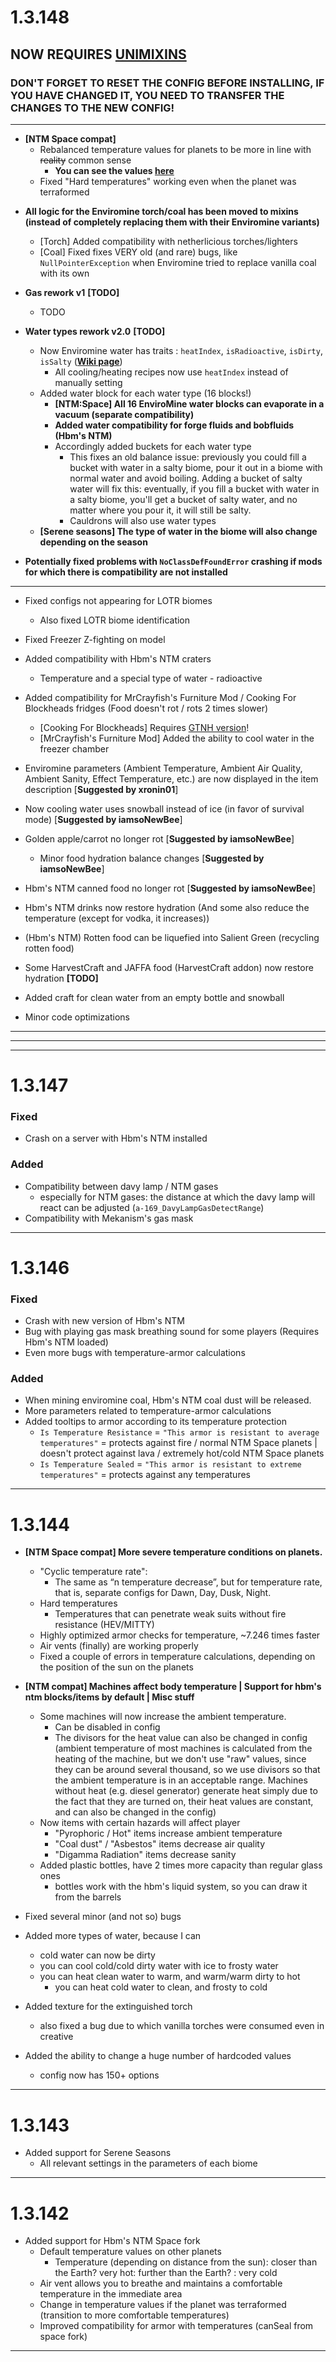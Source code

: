 # 1.3.148

## NOW REQUIRES [UNIMIXINS](https://github.com/LegacyModdingMC/UniMixins/releases)

### DON'T FORGET TO RESET THE CONFIG BEFORE INSTALLING, IF YOU HAVE CHANGED IT, YOU NEED TO TRANSFER THE CHANGES TO THE NEW CONFIG!

---

-  **[NTM Space compat]**
   * Rebalanced temperature values for planets to be more in line with ~~reality~~ common sense
     * **You can see the values [here](https://github.com/kotmatross28729/EnviroMine-continuation/blob/main/DEBUG_SHEET/TEMPS.MD)**
   * Fixed "Hard temperatures" working even when the planet was terraformed

* **All logic for the Enviromine torch/coal has been moved to mixins (instead of completely replacing them with their Enviromine variants)**
  * [Torch] Added compatibility with netherlicious torches/lighters
  * [Coal] Fixed fixes VERY old (and rare) bugs, like `NullPointerException` when Enviromine tried to replace vanilla coal with its own

* **Gas rework v1** **[TODO]**
  * TODO

* **Water types rework v2.0** **[TODO]**
  * Now Enviromine water has traits : `heatIndex`, `isRadioactive`, `isDirty`, `isSalty` (**[Wiki page](https://github.com/kotmatross28729/EnviroMine-continuation/wiki/Water-types-v2)**)
    * All cooling/heating recipes now use `heatIndex` instead of manually setting
  * Added water block for each water type (16 blocks!)
    * **[NTM:Space] All 16 EnviroMine water blocks can evaporate in a vacuum (separate compatibility)**
    * **Added water compatibility for forge fluids and bobfluids (Hbm's NTM)**
    * Accordingly added buckets for each water type   
      * This fixes an old balance issue: previously you could fill a bucket with water in a salty biome, pour it out in a biome with normal water and avoid boiling. Adding a bucket of salty water will fix this: eventually, if you fill a bucket with water in a salty biome, you'll get a bucket of salty water, and no matter where you pour it, it will still be salty.
      * Cauldrons will also use water types
  * **[Serene seasons] The type of water in the biome will also change depending on the season**

* **Potentially fixed problems with `NoClassDefFoundError` crashing if mods for which there is compatibility are not installed**

---

* Fixed configs not appearing for LOTR biomes
  * Also fixed LOTR biome identification

* Fixed Freezer Z-fighting on model

* Added compatibility with Hbm's NTM craters
  * Temperature and a special type of water - radioactive 

* Added compatibility for MrCrayfish's Furniture Mod / Cooking For Blockheads fridges (Food doesn't rot / rots 2 times slower)
  * [Cooking For Blockheads] Requires [GTNH version](https://github.com/GTNewHorizons/CookingForBlockheads/releases)!
  * [MrCrayfish's Furniture Mod] Added the ability to cool water in the freezer chamber

* Enviromine parameters (Ambient Temperature, Ambient Air Quality, Ambient Sanity, Effect Temperature, etc.) are now displayed in the item description [**Suggested by xronin01**]

* Now cooling water uses snowball instead of ice (in favor of survival mode) [**Suggested by iamsoNewBee**]

* Golden apple/carrot no longer rot [**Suggested by iamsoNewBee**]
  * Minor food hydration balance changes [**Suggested by iamsoNewBee**]

* Hbm's NTM canned food no longer rot    [**Suggested by iamsoNewBee**]

* Hbm's NTM drinks now restore hydration (And some also reduce the temperature (except for vodka, it increases))

* (Hbm's NTM) Rotten food can be liquefied into Salient Green (recycling rotten food)

* Some HarvestCraft and JAFFA food (HarvestCraft addon) now restore hydration **[TODO]**

* Added craft for clean water from an empty bottle and snowball

* Minor code optimizations



------------------

------------------

------------------


# 1.3.147
### Fixed
* Crash on a server with Hbm's NTM installed

### Added

* Compatibility between davy lamp / NTM gases
  * especially for NTM gases: the distance at which the davy lamp will react can be adjusted (`a-169_DavyLampGasDetectRange`)
* Compatibility with Mekanism's gas mask
------------------
# 1.3.146

### Fixed
* Crash with new version of Hbm's NTM
* Bug with playing gas mask breathing sound for some players (Requires Hbm's NTM loaded)
* Even more bugs with temperature-armor calculations

### Added
* When mining enviromine coal, Hbm's NTM coal dust will be released.
* More parameters related to temperature-armor calculations
* Added tooltips to armor according to its temperature protection
  * `Is Temperature Resistance` = `"This armor is resistant to average temperatures"` = protects against fire / normal NTM Space planets | doesn't protect against lava / extremely hot/cold NTM Space planets 
  * `Is Temperature Sealed` = `"This armor is resistant to extreme temperatures"` = protects against any temperatures

---
# 1.3.144
-  **[NTM Space compat] More severe temperature conditions on planets.**
   + "Cyclic temperature rate":
      + The same as “n temperature decrease”, but for temperature rate, that is, separate configs for Dawn, Day, Dusk, Night.
   + Hard temperatures
      + Temperatures that can penetrate weak suits without fire resistance (HEV/MITTY)
   + Highly optimized armor checks for temperature, ~7.246 times faster
   + Air vents (finally) are working properly
   + Fixed a couple of errors in temperature calculations, depending on the position of the sun on the planets

-  **[NTM compat] Machines affect body temperature | Support for hbm's ntm blocks/items by default | Misc stuff**
    + Some machines will now increase the ambient temperature.
      + Сan be disabled in config
      + The divisors for the heat value can also be changed in config (ambient temperature of most machines is calculated from the heating of the machine, but we don't use "raw" values, since they can be around several thousand, so we use divisors so that the ambient temperature is in an acceptable range. Machines without heat (e.g. diesel generator) generate heat simply due to the fact that they are turned on, their heat values are constant, and can also be changed in the config)
    + Now items with certain hazards will affect player
      + "Pyrophoric / Hot" items increase ambient temperature
      + "Coal dust" / "Asbestos" items decrease air quality
      + "Digamma Radiation" items decrease sanity
    + Added plastic bottles, have 2 times more capacity than regular glass ones
      + bottles work with the hbm's liquid system, so you can draw it from the barrels

- Fixed several minor (and not so) bugs

+ Added more types of water, because I can
  + cold water can now be dirty
  + you can cool cold/cold dirty water with ice to frosty water
  + you can heat clean water to warm, and warm/warm dirty to hot
    + you can heat cold water to clean, and frosty to cold

+ Added texture for the extinguished torch
  + also fixed a bug due to which vanilla torches were consumed even in creative

+ Added the ability to change a huge number of hardcoded values
  + config now has 150+ options
---
# 1.3.143
* Added support for Serene Seasons
    * All relevant settings in the parameters of each biome
---
# 1.3.142
* Added support for Hbm's NTM Space fork
  * Default temperature values on other planets
    * Temperature (depending on distance from the sun): closer than the Earth? very hot: further than the Earth? : very cold
  * Air vent allows you to breathe and maintains a comfortable temperature in the immediate area
  * Change in temperature values if the planet was terraformed (transition to more comfortable temperatures)
  * Improved compatibility for armor with temperatures (canSeal from space fork)
---